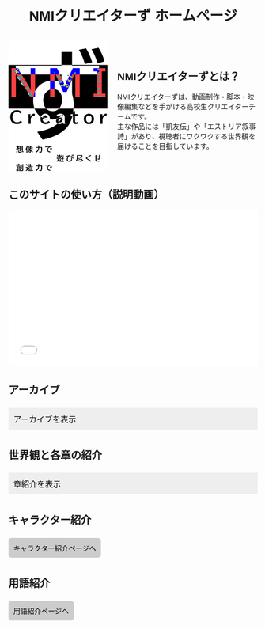 <!DOCTYPE html>
<html lang="ja">
<head>
  <meta charset="UTF-8">
  <title>NMIクリエイターず ホームページ</title>
  <style>
    body {
      font-family: sans-serif;
      margin: 20px;
    }
    h1 {
      text-align: center;
    }
    .section {
      margin: 30px 0;
    }
    button {
      padding: 10px;
      margin: 5px 0;
      cursor: pointer;
      font-size: 16px;
    }
    .accordion {
      background-color: #eee;
      border: none;
      outline: none;
      width: 100%;
      text-align: left;
    }
    .panel {
      display: none;
      padding-left: 15px;
    }
    .video-link {
      display: flex;
      align-items: center;
      gap: 15px;
      margin: 10px 0;
      padding: 10px;
      border: 1px solid #ccc;
      border-radius: 8px;
    }
    .video-link img {
      width: 120px;
      height: auto;
      border-radius: 8px;
    }
    .video-text {
      flex: 1;
    }
    .password-block {
      margin-top: 5px;
      display: flex;
      align-items: center;
      gap: 10px;
    }
    .copy-btn {
      padding: 5px 10px;
      font-size: 14px;
      background-color: #ddd;
      border: none;
      border-radius: 5px;
      cursor: pointer;
    }
    .link-button {
      display: inline-block;
      margin: 5px 0;
      padding: 10px;
      background-color: #ccc;
      border: none;
      text-decoration: none;
      color: black;
      border-radius: 6px;
    }
    iframe {
      width: 100%;
      height: 315px;
      max-width: 560px;
      border: none;
    }
  </style>
  <script>
    function togglePanel(button) {
      var panel = button.nextElementSibling;
      panel.style.display = panel.style.display === "block" ? "none" : "block";
    }
    function copyPassword(password) {
      navigator.clipboard.writeText(password).then(() => {
        alert("パスワードをコピーしました: " + password);
      }).catch(err => {
        alert("コピーに失敗しました");
      });
    }
  </script>
</head>
<body>

  <h1>NMIクリエイターず ホームページ</h1>

  <!-- 紹介文 -->
  <div class="section" style="display: flex; align-items: center; gap: 20px;">
    <img src="無題90_20250408001231.png" alt="NMIクリエイターずのロゴ" style="width: 200px; height: auto; border-radius: 10px;">
    <div>
      <h2>NMIクリエイターずとは？</h2>
      <p>
        NMIクリエイターずは、動画制作・脚本・映像編集などを手がける高校生クリエイターチームです。<br>
        主な作品には「凱友伝」や「エストリア叙事詩」があり、視聴者にワクワクする世界観を届けることを目指しています。
      </p>
    </div>
  </div>

  <!-- 説明動画 -->
  <div class="section">
    <h2>このサイトの使い方（説明動画）</h2>
    <iframe src="動画のURLをここに入れてください（GitHubにアップロードしたもの）" allowfullscreen></iframe>
  </div>

  <!-- アーカイブ -->
  <div class="section">
    <h2>アーカイブ</h2>
    <button class="accordion" onclick="togglePanel(this)">アーカイブを表示</button>
    <div class="panel">
      <!-- ▼ここからコピーして章を増やせます -->
      <div class="video-link">
  <a href="https://example.com/video-link" target="_blank">
    <img src="IMG_8540.png" alt="サムネイル">
  </a>
  <div class="video-text">
    <p>凱友伝 旧2章</p>
    <div class="password-block">
      <span class="password">GYD_2</span>
      <button class="copy-btn" onclick="copyPassword('GYD_2')">コピー</button>
    </div>
  </div>
</div>
      <div class="video-link">
  <a href="<div class="video-link">
  <a href="https://archivegydoldnitenngo.simdif.com" target="_blank">
    <img src="IMG_8540.png" alt="サムネイル">
  </a>
  <div class="video-text">
    <p>凱友伝 旧2.5章</p>
    <div class="password-block">
      <span class="password">GYD_2.5</span>
      <button class="copy-btn" onclick="copyPassword('GYD_2.5')">コピー</button>
    </div>
  </div>
</div>
    <div class="video-link">
  <a href="<div class="video-link">
  <a href="https://example.com/video-link" target="_blank">
    <img src="IMG_8540.png" alt="サムネイル">
  </a>
  <div class="video-text">
    <p>凱友伝 新1章</p>
    <div class="password-block">
      <span class="password">GYD_n_1</span>
      <button class="copy-btn" onclick="copyPassword('GYD_n_1')">コピー</button>
    </div>
  </div>
</div>
    <div class="video-link">
  <a href="https://example.com/video-link" target="_blank">
    <img src="IMG_8540.png" alt="サムネイル">
  </a>
  <div class="video-text">
    <p>凱友伝 カオストーナメント</p>
    <div class="password-block">
      <span class="password">GYD_chaos</span>
      <button class="copy-btn" onclick="copyPassword('GYD_chaos')">コピー</button>
    </div>
  </div>
</div>
    <div class="video-link">
  <a href="https://example.com/video-link" target="_blank">
    <img src="IMG_8540.png" alt="サムネイル">
  </a>
  <div class="video-text">
    <p>凱友伝 旧3章</p>
    <div class="password-block">
      <span class="password">GYD_3</span>
      <button class="copy-btn" onclick="copyPassword('GYD_3')">コピー</button>
    </div>
  </div>
</div>
    <div class="video-link">
  <a href="https://example.com/video-link" target="_blank">
    <img src="IMG_8540.png" alt="サムネイル">
  </a>
  <div class="video-text">
    <p>凱友伝 新2章</p>
    <div class="password-block">
      <span class="password">GYD_n_2</span>
      <button class="copy-btn" onclick="copyPassword('GYD_n_2')">コピー</button>
    </div>
  </div>
</div>
    <div class="video-link">
  <a href="https://example.com/video-link" target="_blank">
    <img src="IMG_8540.png" alt="サムネイル">
  </a>
  <div class="video-text">
    <p>凱友伝 新3章</p>
    <div class="password-block">
      <span class="password">GYD_n_3</span>
      <button class="copy-btn" onclick="copyPassword('GYD_n_3')">コピー</button>
    </div>
  </div>
</div>
    <div class="video-link">
  <a href="https://example.com/video-link" target="_blank">
    <img src="IMG_8540.png" alt="サムネイル">
  </a>
  <div class="video-text">
    <p>凱友伝 高校生最強ランキング</p>
    <div class="password-block">
      <span class="password">GYD_ranking</span>
      <button class="copy-btn" onclick="copyPassword('GYD_ranking')">コピー</button>
    </div>
  </div>
</div>
    <div class="video-link">
  <a href="https://example.com/video-link" target="_blank">
    <img src="IMG_8540.png" alt="サムネイル">
  </a>
  <div class="video-text">
    <p>未定 乞うご期待</p>
    <div class="password-block">
      <span class="password">ＮＯ password</span>
      <button class="copy-btn" onclick="copyPassword('まだや言うとるやろがい。お前、やりませんねぇｽｷﾞｨ!!')">コピー</button>
    </div>
  </div>
</div>

      <!-- ▲ここまで -->
  </div>
 </div>

  <!-- 各章紹介 -->
  <div class="section">
    <h2>世界観と各章の紹介</h2>
    <button class="accordion" onclick="togglePanel(this)">章紹介を表示</button>
    <div class="panel">
      <!-- ▼ここからコピーして紹介ページを増やせます -->
      <a class="link-button" href="凱友伝紹介ページへのリンク">凱友伝 紹介ページ</a><br>
      <a class="link-button" href="エストリア叙事詩紹介ページへのリンク">エストリア叙事詩 紹介ページ</a><br>
      <!-- ▲ここまで -->
    </div>
  </div>

  <!-- キャラクター紹介 -->
  <div class="section">
    <h2>キャラクター紹介</h2>
    <a class="link-button" href="キャラクター紹介ページへのリンク">キャラクター紹介ページへ</a>
  </div>

  <!-- 用語紹介 -->
  <div class="section">
    <h2>用語紹介</h2>
    <a class="link-button" href="用語紹介ページへのリンク">用語紹介ページへ</a>
  </div>

</body>
</html>
